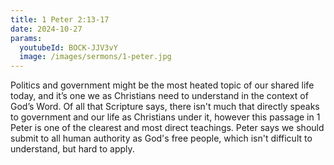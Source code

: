 ```yaml
---
title: 1 Peter 2:13-17
date: 2024-10-27
params:
  youtubeId: BOCK-JJV3vY
  image: /images/sermons/1-peter.jpg
---
```


Politics and government might be the most heated topic of our shared life today, and it’s one we as Christians need to understand in the context of God’s Word. Of all that Scripture says, there isn't much that directly speaks to government and our life as Christians under it, however this passage in 1 Peter is one of the clearest and most direct teachings. Peter says we should submit to all human authority as God's free people, which isn't difficult to understand, but hard to apply.

